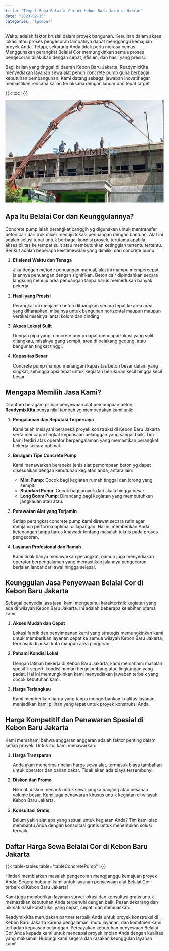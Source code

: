```yaml
---
title: "Tempat Sewa Belalai Cor di Kebon Baru Jakarta Harian"
date: "2023-02-15"
categories: "[pompa]"
---
```


Waktu adalah faktor krusial dalam proyek bangunan. Kesulitan dalam akses lokasi atau proses pengecoran lambatnya dapat menggangu kemajuan proyek Anda. Tetapi, sekarang Anda tidak perlu merasa cemas. Menggunakan perangkat Belalai Cor memungkinkan semua proses pengecoran dilakukan dengan cepat, efisien, dan hasil yang presisi.

Bagi kalian yang tinggal di daerah Kebon Baru Jakarta, ReadymixKita menyediakan layanan sewa alat penuh concrete pump guna berbagai kebutuhan pembangunan. Kami datang sebagai jawaban inovatif agar memastikan rencana kalian terlaksana dengan lancar dan tepat target.

{{< toc >}}

![Tempat Sewa Belalai Cor di Kebon Baru Jakarta Harian](/images/pompa/sewa-pompa-05.jpg)

## Apa Itu Belalai Cor dan Keunggulannya?

Concrete pump ialah perangkat canggih yg digunakan untuk mentransfer beton cair dari truk mixer menuju lokasi penuangan dengan bantuan. Alat ini adalah solusi tepat untuk berbagai kondisi proyek, terutama apabila aksesibilitas ke tempat sulit atau membutuhkan ketinggian tertentu tertentu. Berikut adalah beberapa keistimewaan yang dimiliki dari concrete pump:

1. **Efisiensi Waktu dan Tenaga**

   Jika dengan metode penuangan manual, alat ini mampu mempercepat jalannya penuangan dengan signifikan. Beton cair dipindahkan secara langsung menuju area penuangan tanpa harus memerlukan banyak pekerja.

2. **Hasil yang Presisi**

   Perangkat ini menjamin beton dituangkan secara tepat ke area area yang diharapkan, misalnya untuk bangunan horizontal maupun maupun vertikal misalnya lantai kolom dan dinding.

3. **Akses Lokasi Sulit**

   Dengan pipa yang, concrete pump dapat mencapai lokasi yang sulit dijangkau, misalnya gang sempit, area di belakang gedung, atau bangunan tingkat tinggi.

4. **Kapasitas Besar**

   Concrete pump mampu menangani kapasitas beton besar dalam yang singkat, sehingga opsi tepat untuk kegiatan berukuran kecil hingga kecil besar.

## Mengapa Memilih Jasa Kami?

Di antara beragam pilihan penyewaan alat pemompaan beton, **ReadymixKita** punya nilai tambah yg membedakan kami unik:

1. **Pengalaman dan Reputasi Terpercaya**

   Kami telah melayani beraneka proyek konstruksi di Kebon Baru Jakarta serta mencapai tingkat kepuasaan pelanggan yang sangat baik. Tim kami terdiri atas operator berpengalaman yang memastikan perangkat bekerja secara optimal.

2. **Beragam Tipe Concrete Pump**

   Kami menawarkan beraneka jenis alat pemompaan beton yg dapat disesuaikan dengan kebutuhan kegiatan anda, antara lain:
   - **Mini Pump**: Cocok bagi kegiatan rumah tinggal dan lorong yang sempit.
   - **Standard Pump**: Cocok bagi proyek dari skala hingga besar.
   - **Long Boom Pump**: Dirancang bagi kegiatan yang membutuhkan jangkauan atau atau.

3. **Perawatan Alat yang Terjamin**

   Setiap perangkat concrete pump kami dirawat secara rutin agar menjamin performa optimal di lapangan. Hal ini memberikan Anda ketenangan tanpa harus khawatir tentang masalah teknis pada proses pengecoran.

4. **Layanan Profesional dan Ramah**

   Kami tidak hanya menawarkan perangkat, namun juga menyediakan operator berpengalaman yang memastikan jalannya pengecoran berjalan lancar dari awal hingga selesai.

## Keunggulan Jasa Penyewaan Belalai Cor di Kebon Baru Jakarta

Sebagai penyedia jasa jasa, kami mengetahui karakteristik kegiatan yang ada di wilayah Kebon Baru Jakarta. Ini adalah beberapa kelebihan utama kami:

1. **Akses Mudah dan Cepat**

   Lokasi fabrik dan penyimpanan kami yang strategis memungkinkan kami untuk memberikan layanan cepat ke semua wilayah Kebon Baru Jakarta, termasuk di pusat kota maupun area pinggiran.

2. **Pahami Kondisi Lokal**

   Dengan latihan bekerja di Kebon Baru Jakarta, kami memahami masalah spesifik seperti kondisi medan bergelombang atau lingkungan yang padat. Hal ini memungkinkan kami menyediakan jawaban terbaik yang cocok kebutuhan kami.

3. **Harga Terjangkau**

   Kami memberikan harga yang tanpa mengorbankan kualitas layanan, menjadikan kami pilihan yang tepat untuk proyek konstruksi Anda.

## Harga Kompetitif dan Penawaran Spesial di Kebon Baru Jakarta

Kami memahami bahwa anggaran anggaran adalah faktor penting dalam setiap proyek. Untuk itu, kami menawarkan:

1. **Harga Transparan**

   Anda akan menerima rincian harga sewa alat, termasuk biaya tambahan untuk operator dan bahan bakar. Tidak akan ada biaya tersembunyi.

2. **Diskon dan Promo**

   Nikmati diskon menarik untuk sewa jangka panjang atau pesanan volume besar. Kami juga penawaran khusus untuk kegiatan di wilayah Kebon Baru Jakarta.

3. **Konsultasi Gratis**

   Belum yakin alat apa yang sesuai untuk kegiatan Anda? Tim kami siap membantu Anda dengan konsultasi gratis untuk menentukan solusi terbaik.

## Daftar Harga Sewa Belalai Cor di Kebon Baru Jakarta

{{< table-tables table="tableConcretePump" >}}

Hindari membiarkan masalah pengecoran mengganggu kemajuan proyek Anda. Segera hubungi kami untuk layanan penyewaan alat Belalai Cor terbaik di Kebon Baru Jakarta!

Kami juga memberikan layanan survei lokasi dan konsultasi gratis untuk memastikan kebutuhan Anda terpenuhi dengan baik. Pesan sekarang dan nikmati hasil konstruksi yang cepat, cepat, dan memuaskan.

ReadymixKita merupakan partner terbaik Anda untuk proyek konstruksi di Kebon Baru Jakarta karena pengalaman, mutu layanan, dan komitmen kami terhadap kepuasan pelanggan. Percayakan kebutuhan penyewaan Belalai Cor Anda kepada kami untuk mencapai proyek impian Anda dengan kualitas yang maksimal. Hubungi kami segera dan rasakan keunggulan layanan kami!
